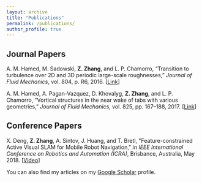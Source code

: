 ```yaml
---
layout: archive
title: "Publications"
permalink: /publications/
author_profile: true
---
```

## Journal Papers
A. M. Hamed, M. Sadowski, **Z. Zhang**, and L. P. Chamorro, “Transition to turbulence over 2D and 3D periodic large-scale roughnesses,” *Journal of Fluid Mechanics*, vol. 804, p. R6, 2016.
[[Link](https://doi.org/10.1017/jfm.2016.575)]

A. M. Hamed, A. Pagan-Vazquez, D. Khovalyg, **Z. Zhang**, and L. P. Chamorro, “Vortical structures in the near wake of tabs with various geometries,” *Journal of Fluid Mechanics*, vol. 825, pp. 167–188, 2017.
[[Link](https://doi.org/10.1017/jfm.2017.384)]

## Conference Papers
X. Deng, **Z. Zhang**, A. Sintov, J. Huang, and T. Bretl, "Feature-constrained Active Visual SLAM for Mobile Robot Navigation," *in IEEE International Conference on Robotics and Automation (ICRA)*, Brisbance, Australia, May 2018.
[[Video](https://www.youtube.com/watch?v=g87kNEiEKZk)] 

You can also find my articles on my [Google Scholar](https://scholar.google.com/citations?user=J1ub1esAAAAJ&hl=en) profile.


